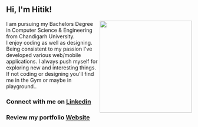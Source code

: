 ## Hi, I'm Hitik!

<img align='right' src="https://media.giphy.com/media/yU0vrGBTI6TKg/giphy.gif" width="250">

I am pursuing my Bachelors Degree in Computer Science & Engineering from Chandigarh University.<br>
I enjoy coding as well as designing.
Being consistent to my passion I've developed various web/mobile applications. I always push myself for exploring new and interesting things. <br>
If not coding or designing you'll find me in the Gym or maybe in playground.. <br>


<h3> Connect with me on <a href="https://www.linkedin.com/in/hitik-saini-042691193/">Linkedin</a> </h3>

<h3> Review my portfolio <a href="https://hitik20.tech/">Website</a> </h3>


